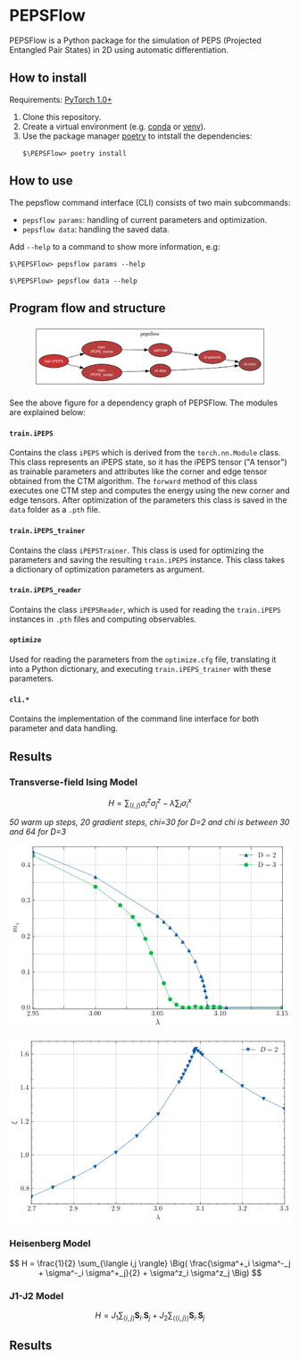 # PEPSFlow

PEPSFlow is a Python package for the simulation of PEPS (Projected Entangled Pair States) in 2D using automatic differentiation.

## How to install

Requirements: [PyTorch 1.0+](https://pytorch.org/)

1. Clone this repository.
2. Create a virtual environment (e.g. [conda](https://docs.conda.io/projects/conda/en/latest/user-guide/tasks/manage-environments.html) or [venv](https://docs.python.org/3/library/venv.html)).
3. Use the package manager [poetry](https://python-poetry.org/) to intstall the dependencies:
   ```
   $\PEPSFlow> poetry install
   ```

## How to use

The pepsflow command interface (CLI) consists of two main subcommands:

* `pepsflow params`: handling of current parameters and optimization.
* `pepsflow data`: handling the saved data.

Add `--help` to a command to show more information, e.g:

```
$\PEPSFlow> pepsflow params --help
```
```
$\PEPSFlow> pepsflow data --help
```

## Program flow and structure

<figure>
    <img src="assets/pepsflow.svg" width="700"/>
</figure>


See the above figure for a dependency graph of PEPSFlow. The modules are explained below:

#### **`train.iPEPS`**
Contains the class `iPEPS` which is derived from the `torch.nn.Module` class. This class represents an iPEPS state, so it has the iPEPS tensor ("A tensor") as trainable parameters and attributes like the corner and edge tensor obtained from the CTM algorithm. The `forward` method of this class executes one CTM step and computes the energy using the new corner and edge tensors. After optimization of the parameters this class is saved in the `data` folder as a `.pth` file.
#### **`train.iPEPS_trainer`**
Contains the class `iPEPSTrainer`. This class is used for optimizing the parameters and saving the resulting `train.iPEPS` instance. This class takes a dictionary of optimization parameters as argument.
#### **`train.iPEPS_reader`**
Contains the class `iPEPSReader`, which is used for reading the `train.iPEPS` instances in `.pth` files and computing observables.
#### **`optimize`**
Used for reading the parameters from the `optimize.cfg` file, translating it into a Python dictionary, and executing `train.iPEPS_trainer` with these parameters.
#### **`cli.*`**
Contains the implementation of the command line interface for both parameter and data handling.

## Results

### Transverse-field Ising Model

$$ H = \sum_{\langle i,j \rangle} \sigma_i^z \sigma_j^z- \lambda \sum_{i} \sigma_{i}^x $$

*50 warm up steps, 20 gradient steps, chi=30 for D=2 and chi is between 30 and 64 for D=3*

![alt text](figures/Ising_mz.png)

![alt text](figures/Ising_xi_D2.png)


 

### Heisenberg Model

$$ H = \frac{1}{2} \sum_{\langle i,j \rangle} \Big( \frac{\sigma^+_i \sigma^-_j + \sigma^-_i \sigma^+_j}{2} + \sigma^z_i \sigma^z_j \Big) $$


### J1-J2 Model

$$  H = J_1\sum_{\langle i,j \rangle} \mathbf{S}_i.\mathbf{S}_j + J_2 \sum _{\langle \langle i,j \rangle \rangle} \mathbf{S}_i.\mathbf{S}_j $$


## Results 




